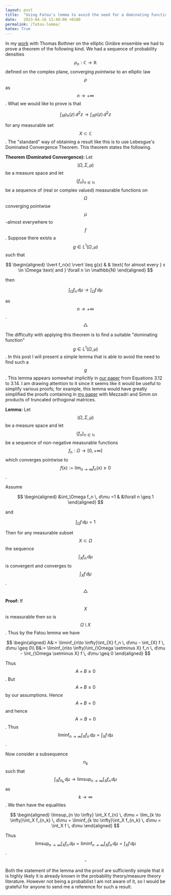 ```yaml
---
layout: post
title:  "Using Fatou's lemma to avoid the need for a dominating function "
date:   2023-04-16 13:40:00 +0100
permalink: /fatou-lemma/
katex: True
---
```


In my [work](https://arxiv.org/abs/2212.00525) with Thomas Bothner on the elliptic Ginibre ensemble we had to prove a theorem of the following kind. We had a sequence of probability densities $$\rho_n : \mathbb{C} \to \mathbb{R}$$ defined on the complex plane, converging *pointwise* to an elliptic law $$\rho$$ as $$n \to +\infty$$. What we would like to prove is that

$$ \int_X \rho_n(z) \, d^2 z \longrightarrow \int_X \rho(z) \, d^2 z $$

for any measurable set $$X \subset \mathbb{C}$$. The "standard" way of obtaining a result like this is to use Lebesgue's Dominated Convergence Theorem. This theorem states the following.

**Theorem (Dominated Convergence):** Let $$(\Omega,\Sigma,\mu)$$ be a measure space and let $$\{ f_n \}_{n \in \mathbb{N}}$$ be a sequence of (real or complex valued) measurable functions on $$\Omega$$ converging pointwise $$\mu$$-almost everywhere to $$f$$. Suppose there exists a $$g \in L^1(\Omega,\mu)$$ such that

$$
\begin{aligned}
\lvert f_n(x) \rvert \leq g(x) & & \text{ for almost every } x \in \Omega \text{ and } \forall n \in \mathbb{N}
\end{aligned}
$$

then

$$\int_\Omega f_n \, d\mu \longrightarrow \int_\Omega f \, d\mu$$

as $$n \to +\infty$$. $$\triangle$$

The difficulty with applying this theorem is to find a suitable "dominating function" $$g \in L^1(\Omega,\mu)$$. In this post I will present a simple lemma that is able to avoid the need to find such a $$g$$. This lemma appears somewhat implicitly in [our paper](https://arxiv.org/abs/2212.00525) from Equations 3.12 to 3.14. I am drawing attention to it since it seems like it would be useful to simplify various proofs; for example, this lemma would have greatly simplified the proofs containing in [my paper](https://arxiv.org/abs/2102.08842) with Mezzadri and Simm on products of truncated orthogonal matrices.


**Lemma:** Let $$(\Omega, \Sigma, \mu )$$ be a measure space and let $$\{ f_n \}_{n \in \mathbb{N}}$$ be a sequence of non-negative measurable functions $$f_n :  \Omega \to [0, +\infty]$$ which converges pointwise to $$f(x) := \lim_{n \to \infty} f_n(x) \geq 0$$.

Assume

$$
\begin{aligned}
&\int_\Omega f_n \, d\mu =1  & &\forall n \geq 1
\end{aligned}
$$

and 

$$\int_\Omega f \, d\mu =1$$

Then for any measurable subset $$X \subset \Omega$$ the sequence $$\int_X f_n \, d\mu $$ is convergent and converges to $$\int_X f \, d\mu $$. $$\triangle$$

**Proof:** If $$X$$ is measurable then so is $$\Omega \setminus X$$. Thus by the Fatou lemma we have

$$
\begin{aligned}
A&:= \liminf_{n\to \infty}\int_{X} f_n \, d\mu - \int_{X} f \, d\mu  \geq 0\\
B&:= \liminf_{n\to \infty}\int_{\Omega \setminus X} f_n \, d\mu - \int_{\Omega \setminus X} f \, d\mu \geq 0
\end{aligned}
$$

Thus $$A+B \geq 0$$. But $$A+B \leq 0$$ by our assumptions. Hence $$A+B = 0$$ and hence $$A=B=0$$. Thus $$\liminf_{n\to \infty}\int_{X} f_n \, d\mu = \int_{X} f \, d\mu$$. 

Now consider a subsequence $$n_k$$ such that $$\int_X  f_{n_k} \, d\mu \to \limsup_{n \to \infty} \int_X  f_{n} \, d\mu$$ as $$k \to \infty$$.  We then have the equalities

$$
\begin{aligned}
 \limsup_{n \to \infty} \int_X  f_{n} \, d\mu = \lim_{k \to \infty}\int_X  f_{n_k} \, d\mu = \liminf_{k \to \infty}\int_X  f_{n_k} \, d\mu = \int_X  f \, d\mu
\end{aligned}
$$

Thus $$ \limsup_{n \to \infty} \int_X  f_{n} \, d\mu =  \liminf_{n \to \infty} \int_X  f_{n} \, d\mu = \int_X  f \, d\mu$$. $$\square$$

Both the statement of the lemma and the proof are sufficiently simple that it is highly likely it is already known in the probability theory/measure theory literature. However not being a probabilist I am not aware of it, so I would be grateful for anyone to send me a reference for such a result.